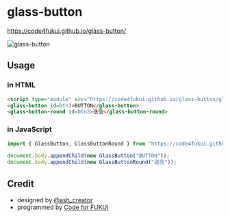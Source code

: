 # glass-button

https://code4fukui.github.io/glass-button/

![glass-button](https://user-images.githubusercontent.com/1715217/199616008-5224b71c-643d-4fc9-a2ff-7c319e35f5b7.jpg)

## Usage

### in HTML

```html
<script type="module" src="https://code4fukui.github.io/glass-button/glass-button.js"></script>
<glass-button id=btn1>BUTTON</glass-button>
<glass-button-round id=btn2>送信</glass-button-round>
```

### in JavaScript

```javascript
import { GlassButton, GlassButtonRound } from "https://code4fukui.github.io/glass-button/glass-button.js";

document.body.appendChild(new GlassButton("BUTTON"));
document.body.appendChild(new GlassButtonRound("送信"));
```

## Credit

- designed by [@ash_creator](https://twitter.com/ash_creator/status/1587052503778017280)
- programmed by [Code for FUKUI](https://code4fukui.github.io/)
